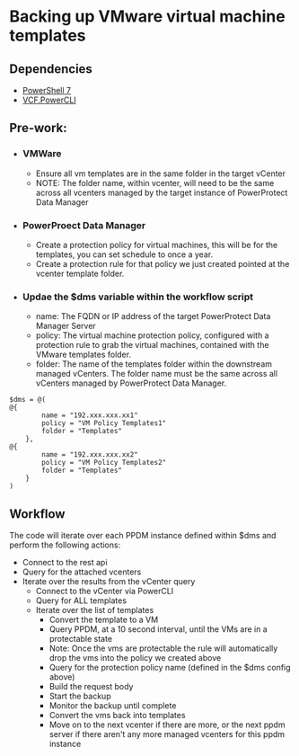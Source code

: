 # Backing up VMware virtual machine templates
## Dependencies
- [PowerShell 7](https://github.com/powershell/powershell/releases)
- [VCF.PowerCLI](https://www.powershellgallery.com/packages/VCF.PowerCLI/9.0.0.24798382)

## Pre-work:
- ### VMWare
    - Ensure all vm templates are in the same folder in the target vCenter
    - NOTE: The folder name, within vcenter, will need to be the same across all vcenters managed by the target instance of PowerProtect Data Manager

- ### PowerProect Data Manager
    - Create a protection policy for virtual machines, this will be for the templates, you can set schedule to once a year.
    - Create a protection rule for that policy we just created pointed at the vcenter template folder.

- ### Updae the $dms variable within the workflow script
    - name: The FQDN or IP address of the target PowerProtect Data Manager Server
    - policy: The virtual machine protection policy, configured with a protection rule to grab the virtual machines, contained with the VMware templates folder.
    - folder: The name of the templates folder within the downstream managed vCenters. The folder name must be the same across all vCenters managed by PowerProtect Data Manager.
```
$dms = @(
@{
        name = "192.xxx.xxx.xx1"
        policy = "VM Policy Templates1"
        folder = "Templates"
    },
@{
        name = "192.xxx.xxx.xx2"
        policy = "VM Policy Templates2"
        folder = "Templates"
    }
)
```
## Workflow
The code will iterate over each PPDM instance defined within $dms and perform the following actions:
- Connect to the rest api
- Query for the attached vcenters
- Iterate over the results from the vCenter query
    - Connect to the vCenter via PowerCLI
    - Query for ALL templates
    - Iterate over the list of templates
        - Convert the template to a VM
        - Query PPDM, at a 10 second interval, until the VMs are in a protectable state
        - Note: Once the vms are protectable the rule will automatically drop the vms into the policy we created above
        - Query for the protection policy name (defined in the $dms config above)
        - Build the request body
        - Start the backup
        - Monitor the backup until complete
        - Convert the vms back into templates
        - Move on to the next vcenter if there are more, or the next ppdm server if there aren't any more managed vcenters for this ppdm instance